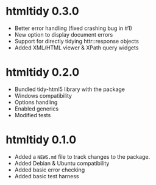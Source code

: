 htmltidy 0.3.0
====================
* Better error handling (fixed crashing bug in #1)
* New option to display document errors
* Support for directly tidying httr::response objects
* Added XML/HTML viewer & XPath query widgets


htmltidy 0.2.0
====================
* Bundled tidy-html5 library with the package
* Windows compatibility
* Options handling
* Enabled generics
* Modified tests


htmltidy 0.1.0
====================
* Added a `NEWS.md` file to track changes to the package.
* Added Debian & Ubuntu compatibility
* Added basic error checking
* Added basic test harness

